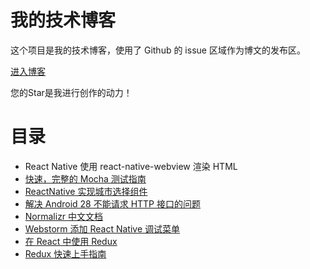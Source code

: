 # 我的技术博客

这个项目是我的技术博客，使用了 Github 的 issue 区域作为博文的发布区。

[进入博客](https://github.com/collinxz-coder/blog/issues)

您的Star是我进行创作的动力！

# 目录
- React Native 使用 react-native-webview 渲染 HTML
- [快速，完整的 Mocha 测试指南](https://github.com/collinxz-coder/blog/issues/7)
- [ReactNative 实现城市选择组件](https://github.com/collinxz-coder/blog/issues/6)
- [解决 Android 28 不能请求 HTTP 接口的问题](https://github.com/collinxz-coder/blog/issues/5)
- [Normalizr 中文文档](https://github.com/collinxz-coder/blog/issues/4)
- [Webstorm 添加 React Native 调试菜单](https://github.com/collinxz-coder/blog/issues/3)
- [在 React 中使用 Redux](https://github.com/collinxz-coder/blog/issues/2)
- [Redux 快速上手指南](https://github.com/collinxz-coder/blog/issues/1)
